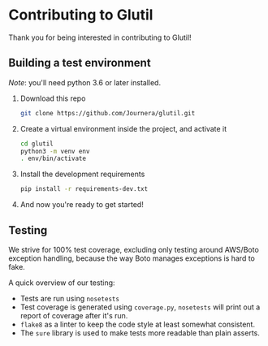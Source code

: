 # Contributing to Glutil

Thank you for being interested in contributing to Glutil!

## Building a test environment

_Note_: you'll need python 3.6 or later installed.

1.  Download this repo

    ``` bash
    git clone https://github.com/Journera/glutil.git
    ```

1.  Create a virtual environment inside the project, and activate it

    ``` bash
    cd glutil
    python3 -m venv env
    . env/bin/activate
    ```

1.  Install the development requirements

    ``` bash
    pip install -r requirements-dev.txt
    ```

1.  And now you're ready to get started!

## Testing

We strive for 100% test coverage, excluding only testing around AWS/Boto exception handling, because the way Boto manages exceptions is hard to fake.

A quick overview of our testing:

-   Tests are run using `nosetests`
-   Test coverage is generated using `coverage.py`, `nosetests` will print out a report of coverage after it's run.
-   `flake8` as a linter to keep the code style at least somewhat consistent.
-   The `sure` library is used to make tests more readable than plain asserts.

